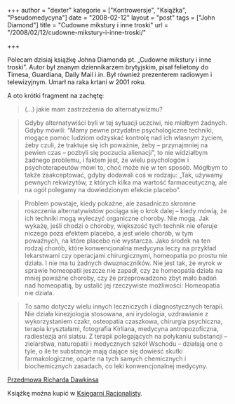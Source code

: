 +++
author = "dexter"
kategorie = ["Kontrowersje", "Książka", "Pseudomedycyna"]
date = "2008-02-12"
layout = "post"
tags = ["John Diamond"]
title = "Cudowne mikstury i inne troski"
url = "/2008/02/12/cudowne-mikstury-i-inne-troski/"

+++

Polecam dzisiaj książkę Johna Diamonda pt. &#8222;Cudowne mikstury i inne troski&#8221;. Autor był znanym dziennikarzem brytyjskim, pisał felietony do Timesa, Guardiana, Daily Mail i.in. Był również prezenterem radiowym i telewizyjnym. Umarł na raka krtani w 2001 roku.
  
A oto krótki fragment na zachętę:

> (&#8230;) jakie mam zastrzeżenia do alternatywizmu?
  
> Gdyby alternatywiści byli w tej sytuacji uczciwi, nie miałbym żadnych. Gdyby mówili: “Mamy pewne przydatne psychologiczne techniki, mogące pomóc ludziom odzyskać kontrolę nad ich własnym życiem, żeby czuli, że traktuje się ich poważnie, żeby &#8211; przynajmniej na pewien czas &#8211; pozbyli się poczucia alienacji”, to nie widziałbym żadnego problemu, i faktem jest, że wielu psychologów i psychoterapeutów mówi to, choć może nie w ten sposób. Mógłbym to także zaakceptować, gdyby dodawali coś w rodzaju: &#8222;Tak, używamy pewnych rekwizytów, z których kilka ma wartość farmaceutyczną, ale na ogół polegamy na dowiedzionym efekcie placebo&#8221;.
  
> Problem powstaje, kiedy pokaźne, ale zasadniczo skromne roszczenia alternatywistów pociąga się o krok dalej &#8211; kiedy mówią, że ich techniki mogą wyleczyć organiczne choroby. Nie mogą. Jak wykażę, jeśli chodzi o choroby, większość tych technik nie oferuje niczego poza efektem placebo, a jest wiele chorób, w tym poważnych, na które placebo nie wystarcza. Jako środek na ten rodzaj chorób, które konwencjonalna medycyna leczy na przykład lekarstwami czy operacjami chirurgicznymi, homeopatia po prostu nie działa. I nie ma tu żadnych dwuznaczników. Nie jest tak, że wyrok w sprawie homeopatii jeszcze nie zapadł, czy że homeopatia działa na mniej poważne choroby, czy że przeprowadzono zbyt mało badań nad homeopatią, by ustalić jej rzeczywiste możliwości: Homeopatia nie działa.
  
> To samo dotyczy wielu innych leczniczych i diagnostycznych terapii. Nie działa kinezjologia stosowana, ani irydologia, uzdrawianie z wykorzystaniem czakr, osteopatia czaszkowa, chirurgia psychiczna, terapia kryształami, fotografia Kirliana, medycyna antropozoficzna, radiestezja ani siatsu. Z terapii polegających na połykaniu substancji &#8211; zielarstwa, naturopatii i medycznych szkół Wschodu &#8211; działają one o tyle, o ile te substancje mają dające się dowieść skutki farmakologiczne, oparte na tych samych chemicznych i biochemicznych zasadach, co leki konwencjonalnej medycyny.

[Przedmowa Richarda Dawkinsa][1]

Książkę można kupić w [Księgarni Racjonalisty][2].

 [1]: http://www.racjonalista.pl/kk.php/s,3753/q,Masc.na.szczury
 [2]: http://www.racjonalista.pl/ks.php/k,1594